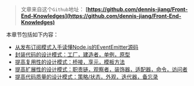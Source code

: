 
> 文章来自这个`Github`地址： 
**[https://github.com/dennis-jiang/Front-End-Knowledges](https://github.com/dennis-jiang/Front-End-Knowledges)**


本章节包括如下内容：

* [从发布订阅模式入手读懂Node.js的EventEmitter源码](/docs/DesignPatterns/PubSub.md)
* [封装代码的设计模式：工厂，建造者，单例，原型](/docs/DesignPatterns/Encapsulate.md)
* [提高复用性的设计模式：桥接，享元，模板方法](/docs/DesignPatterns/Reusability.md)
* [提高扩展性的设计模式：职责链，观察者，装饰器，适配器，命令，访问者](/docs/DesignPatterns/Extendability.md)
* [提高代码质量的设计模式：策略/状态，外观，迭代器，备忘录](/docs/DesignPatterns/Quality.md)